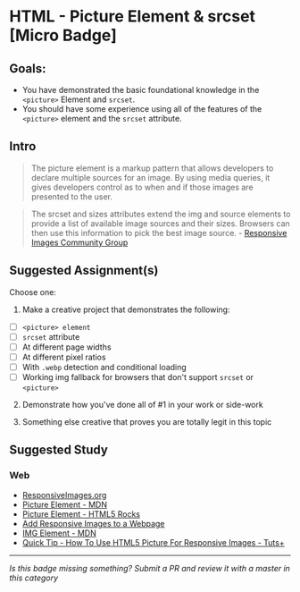 HTML - Picture Element & srcset [Micro Badge]
=================================================


Goals:
------

- You have demonstrated the basic foundational knowledge in the `<picture>` Element and `srcset`.
- You should have some experience using all of the features of the `<picture>` element and the `srcset` attribute.


Intro
-----

> The picture element is a markup pattern that allows developers to declare multiple sources for an image. By using media queries, it gives developers control as to when and if those images are presented to the user. 

> The srcset and sizes attributes extend the img and source elements to provide a list of available image sources and their sizes. Browsers can then use this information to pick the best image source. - [Responsive Images Community Group](http://responsiveimages.org/)



Suggested Assignment(s)
-----------------------

Choose one:

1) Make a creative project that demonstrates the following:  
- [ ] `<picture> element`
- [ ] `srcset` attribute
- [ ] At different page widths
- [ ] At different pixel ratios
- [ ] With `.webp` detection and conditional loading
- [ ] Working img fallback for browsers that don't support `srcset` or `<picture>`
 
2) Demonstrate how you've done all of #1 in your work or side-work

3) Something else creative that proves you are totally legit in this topic


Suggested Study
---------------

### Web

- [ResponsiveImages.org](http://responsiveimages.org/)
- [Picture Element - MDN](https://developer.mozilla.org/en-US/docs/Web/HTML/Element/picture)
- [Picture Element - HTML5 Rocks](http://www.html5rocks.com/en/tutorials/responsive/picture-element/)
- [Add Responsive Images to a Webpage](https://developer.mozilla.org/en-US/Learn/HTML/Howto/Add_responsive_image_to_a_webpage)
- [IMG Element - MDN](https://developer.mozilla.org/en-US/docs/Web/HTML/Element/img)
- [Quick Tip - How To Use HTML5 Picture For Responsive Images - Tuts+](http://webdesign.tutsplus.com/tutorials/quick-tip-how-to-use-html5-picture-for-responsive-images--cms-21015)


-----

*Is this badge missing something? Submit a PR and review it with a master in this category*
